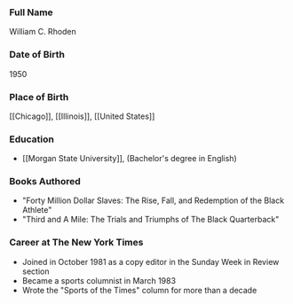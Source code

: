 
### Full Name

William C. Rhoden

### Date of Birth

1950

### Place of Birth

[[Chicago]], [[Illinois]], [[United States]]

### Education

- [[Morgan State University]], (Bachelor's degree in English)

### Books Authored

- "Forty Million Dollar Slaves: The Rise, Fall, and Redemption of the Black Athlete"
- "Third and A Mile: The Trials and Triumphs of The Black Quarterback"

### Career at The New York Times

- Joined in October 1981 as a copy editor in the Sunday Week in Review section
- Became a sports columnist in March 1983
- Wrote the "Sports of the Times" column for more than a decade